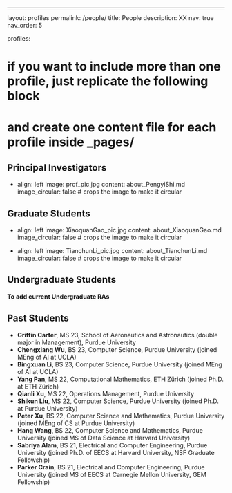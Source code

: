 ---
layout: profiles
permalink: /people/
title: People
description: XX
nav: true
nav_order: 5

profiles:
  # if you want to include more than one profile, just replicate the following block
  # and create one content file for each profile inside _pages/

## Principal Investigators
  - align: left
    image: prof_pic.jpg
    content: about_PengyiShi.md
    image_circular: false # crops the image to make it circular

## Graduate Students
  - align: left
    image: XiaoquanGao_pic.jpg
    content: about_XiaoquanGao.md
    image_circular: false # crops the image to make it circular

  - align: left 
    image: TianchunLi_pic.jpg
    content: about_TianchunLi.md
    image_circular: false # crops the image to make it circular

## Undergraduate Students
**To add current Undergraduate RAs**

## Past Students
- **Griffin Carter**, MS 23, School of Aeronautics and Astronautics (double major in Management), Purdue University 
- **Chengxiang Wu**, BS 23, Computer Science, Purdue University (joined MEng of AI at UCLA)
- **Bingxuan Li**, BS 23, Computer Science, Purdue University (joined MEng of AI at UCLA)
- **Yang Pan**, MS 22, Computational Mathematics, ETH Zürich (joined Ph.D. at ETH Zürich)
- **Qianli Xu**, MS 22, Operations Management, Purdue University
- **Shikun Liu**, MS 22,  Computer Science, Purdue University (joined Ph.D. at Purdue University)
- **Peter Xu**, BS 22, Computer Science and Mathematics, Purdue University (joined MEng of CS at Purdue University)
- **Hang Wang**, BS 22, Computer Science and Mathematics, Purdue University (joined MS of Data Science at Harvard University)
- **Sabriya Alam**, BS 21, Electrical and Computer Engineering, Purdue University (joined Ph.D. of EECS at Harvard University, NSF Graduate Fellowship)
- **Parker Crain**, BS 21, Electrical and Computer Engineering, Purdue University (joined MS of EECS at Carnegie Mellon University, GEM Fellowship)

